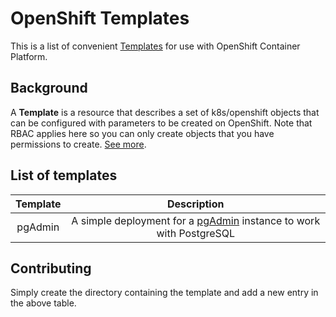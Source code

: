 # OpenShift Templates

This is a list of convenient [Templates](https://docs.openshift.com/container-platform/4.16/openshift_images/using-templates.html) for use with OpenShift Container Platform.

## Background

A **Template** is a resource that describes a set of k8s/openshift objects that can be configured with parameters to be created on OpenShift. Note that RBAC applies here so you can only create objects that you have permissions to create. [See more](https://docs.openshift.com/container-platform/4.16/openshift_images/using-templates.html).

## List of templates

| Template | Description |
|:--------:|:-----------:|
| pgAdmin  | A simple deployment for a [pgAdmin](https://www.pgadmin.org/) instance to work with PostgreSQL |

## Contributing

Simply create the directory containing the template and add a new entry in the above table.
